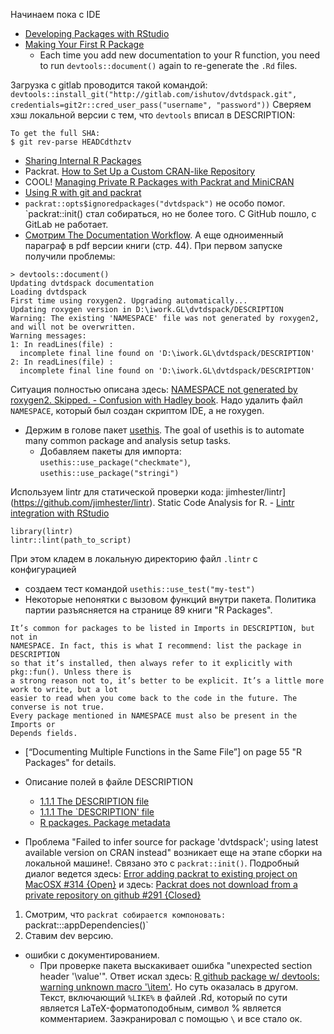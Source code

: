 
Начинаем пока с IDE
- [Developing Packages with RStudio](https://support.rstudio.com/hc/en-us/articles/200486488-Developing-Packages-with-RStudio)
- [Making Your First R Package](http://tinyheero.github.io/jekyll/update/2015/07/26/making-your-first-R-package.html)
	- Each time you add new documentation to your R function, you need to run `devtools::document()` again to re-generate the `.Rd` files.

Загрузка с gitlab проводится такой командой:
`devtools::install_git("http://gitlab.com/ishutov/dvtdspack.git", credentials=git2r::cred_user_pass("username", "password"))`
Сверяем хэш локальной версии с тем, что `devtools` вписал в DESCRIPTION:
```
To get the full SHA:
$ git rev-parse HEADCdthztv
```
- [Sharing Internal R Packages](https://support.rstudio.com/hc/en-us/articles/115000239587-Sharing-Internal-R-Packages)
- Packrat. [How to Set Up a Custom CRAN-like Repository](https://rstudio.github.io/packrat/custom-repos.html)
- COOL! [Managing Private R Packages with Packrat and MiniCRAN](http://ellisvalentiner.com/post/2017-09-24-packrat-minicran/)
- [Using R with git and packrat](https://stackoverflow.com/questions/36187543/using-r-with-git-and-packrat)
- `packrat::opts$ignoredpackages("dvtdspack")` не особо помог. `packrat::init() стал собираться, но не более того. C GitHub пошло, с GitLab не работает.
- [Смотрим The Documentation Workflow](http://r-pkgs.had.co.nz/man.html#roxygen-comments). А еще одноименный параграф в pdf версии книги (стр. 44).
При первом запуске получили проблемы:
```
> devtools::document()
Updating dvtdspack documentation
Loading dvtdspack
First time using roxygen2. Upgrading automatically...
Updating roxygen version in D:\iwork.GL\dvtdspack/DESCRIPTION
Warning: The existing 'NAMESPACE' file was not generated by roxygen2, and will not be overwritten.
Warning messages:
1: In readLines(file) :
  incomplete final line found on 'D:\iwork.GL\dvtdspack/DESCRIPTION'
2: In readLines(file) :
  incomplete final line found on 'D:\iwork.GL\dvtdspack/DESCRIPTION'
```
Ситуация полностью описана здесь: [NAMESPACE not generated by roxygen2. Skipped. - Confusion with Hadley book](https://stackoverflow.com/questions/29135971/namespace-not-generated-by-roxygen2-skipped-confusion-with-hadley-book). 
Надо удалить файл `NAMESPACE`, который был создан скриптом IDE, а не roxygen.
- Держим в голове пакет [usethis](https://github.com/r-lib/usethis). The goal of usethis is to automate many common package and analysis setup tasks.
	- Добавляем пакеты для импорта: `usethis::use_package("checkmate")`, `usethis::use_package("stringi")`

Используем lintr для статической проверки кода:
jimhester/lintr](https://github.com/jimhester/lintr). Static Code Analysis for R.
	- [Lintr integration with RStudio](https://community.rstudio.com/t/lintr-integration-with-rstudio/1807)
```
library(lintr)
lintr::lint(path_to_script)
```
При этом кладем в локальную директорию файл `.lintr` с конфигурацией
- создаем тест командой `usethis::use_test("my-test")`
- Некоторые непонятки с вызовом функций внутри пакета. Политика партии разъясняется на странице 89 книги "R Packages".
```
It’s common for packages to be listed in Imports in DESCRIPTION, but not in
NAMESPACE. In fact, this is what I recommend: list the package in DESCRIPTION
so that it’s installed, then always refer to it explicitly with pkg::fun(). Unless there is
a strong reason not to, it’s better to be explicit. It’s a little more work to write, but a lot
easier to read when you come back to the code in the future. The converse is not true.
Every package mentioned in NAMESPACE must also be present in the Imports or
Depends fields.
```
- [“Documenting Multiple Functions in the Same File”] on page 55 "R Packages" for details.

- Описание полей в файле DESCRIPTION
	- [1.1.1 The DESCRIPTION file](https://cran.r-project.org/doc/manuals/r-release/R-exts.html)
	- [1.1.1 The `DESCRIPTION' file](http://www.hep.by/gnu/r-patched/r-exts/R-exts_4.html)
	- [R packages. Package metadata](http://r-pkgs.had.co.nz/description.html)

- Проблема "Failed to infer source for package 'dvtdspack'; using latest available version on CRAN instead" возникает еще на этапе сборки на локальной машине!. Связано это с `packrat::init()`. Подробный диалог ведется здесь: [Error adding packrat to existing project on MacOSX #314 {Open}](https://github.com/rstudio/packrat/issues/314) и здесь: [ Packrat does not download from a private repository on github #291 {Closed}](https://github.com/rstudio/packrat/issues/291)
1. Смотрим, что `packrat собирается компоновать: `packrat:::appDependencies()`
2. Ставим dev версию.

- ошибки с документированием.
	- При проверке пакета выскакивает ошибка "unexpected section header '\value'". Ответ искал здесь: [R github package w/ devtools: warning unknown macro '\item'](https://stackoverflow.com/questions/39670646/r-github-package-w-devtools-warning-unknown-macro-item). Но суть оказалась в другом.
Текст, включающий `%LIKE%` в файлей .Rd, который по сути является LaTeX-форматоподобным, символ % является комментарием. Заэкранировал с помощью `\` и все стало ок.